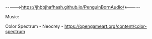 ----->https://jhbbjhafhash.github.io/PenguinBornAudio/<-----



Music:



Color Spectrum - Neocrey - https://opengameart.org/content/color-spectrum
 
